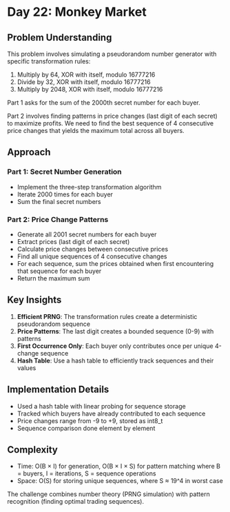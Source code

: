 # Day 22: Monkey Market

## Problem Understanding

This problem involves simulating a pseudorandom number generator with specific transformation rules:
1. Multiply by 64, XOR with itself, modulo 16777216
2. Divide by 32, XOR with itself, modulo 16777216  
3. Multiply by 2048, XOR with itself, modulo 16777216

Part 1 asks for the sum of the 2000th secret number for each buyer.

Part 2 involves finding patterns in price changes (last digit of each secret) to maximize profits. We need to find the best sequence of 4 consecutive price changes that yields the maximum total across all buyers.

## Approach

### Part 1: Secret Number Generation
- Implement the three-step transformation algorithm
- Iterate 2000 times for each buyer
- Sum the final secret numbers

### Part 2: Price Change Patterns
- Generate all 2001 secret numbers for each buyer
- Extract prices (last digit of each secret)
- Calculate price changes between consecutive prices
- Find all unique sequences of 4 consecutive changes
- For each sequence, sum the prices obtained when first encountering that sequence for each buyer
- Return the maximum sum

## Key Insights

1. **Efficient PRNG**: The transformation rules create a deterministic pseudorandom sequence
2. **Price Patterns**: The last digit creates a bounded sequence (0-9) with patterns
3. **First Occurrence Only**: Each buyer only contributes once per unique 4-change sequence
4. **Hash Table**: Use a hash table to efficiently track sequences and their values

## Implementation Details

- Used a hash table with linear probing for sequence storage
- Tracked which buyers have already contributed to each sequence
- Price changes range from -9 to +9, stored as int8_t
- Sequence comparison done element by element

## Complexity

- Time: O(B × I) for generation, O(B × I × S) for pattern matching
  where B = buyers, I = iterations, S = sequence operations
- Space: O(S) for storing unique sequences, where S ≈ 19^4 in worst case

The challenge combines number theory (PRNG simulation) with pattern recognition (finding optimal trading sequences).
